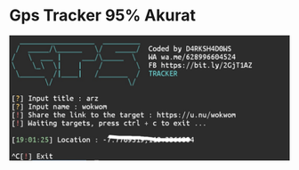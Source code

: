 # Gps Tracker 95% Akurat
![GPS TRACKER](https://github.com/AnonRoz-Team/gps_tracker/blob/master/gps.jpg?raw=true)
